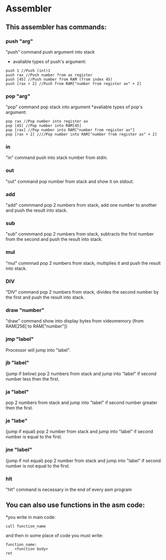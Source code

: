 # Assembler
## This assembler has commands:
### push "arg"
"push" command push argument into stack
* avaliable types of push's argument:
```
push 1 //Push (int)1
push rax //Push number from ax register
push [45] //Push number from RAM (from index 45)
push [rax + 2] //Push from RAM["number from register ax" + 2]
```
### pop "arg"
"pop" command pop stack into argument
*avaliable types of pop's argument:
```
pop rax //Pop number into register ax
pop [45] //Pop number into RAM[45]
pop [rax] //Pop number into RAM["number from register ax"]
pop [rax + 2] ////Pop number into RAM["number from register ax" + 2]
```
### in
"in" command push into stack number from stdin.
### out
"out" command pop number from stack and show it on stdout.
### add
"add" commmand pop 2 numbers from stack, add one number to another and push the result into stack.
### sub
"sub" commmand pop 2 numbers from stack, subtracts the first number from the second and push the result into stack. 
### mul
"mul" commnad pop 2 numbers from stack, multiplies it and push the result into stack.
### DIV
"DIV" command pop 2 numbers from stack, divides the second number by the first and push the result into stack.
### draw "number"
"draw" command show into display bytes from videomemory (from RAM[256] to RAM["number"])
### jmp "label"
Processor will jump into "label".
### jb "label"
(jump if below) pop 2 numbers from stack and jump into "label" if second number less then the first.
### ja "label"
pop 2 numbers from stack and jump into "label" if second number greater then the first.
### je "labe"
(jump if equal) pop 2 number from stack and jump into "label" if second number is equal to the first.
### jne "label"
(jump if not equal) pop 2 number from stack and jump into "label" if second number is not equal to the first.
### hlt
"hlt" command is necessary in the end of every asm program

## You can also use functions in the asm code:
*you write in main code:
```
call function_name
```
and then in some place of code you must write:
```
function_name:
    <function body>
ret
```
